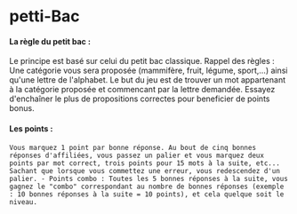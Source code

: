 # petti-Bac

####  La règle du petit bac :

Le principe est basé sur celui du petit bac classique. Rappel des règles : Une catégorie vous sera proposée (mammifère, fruit, légume, sport,...) ainsi qu'une lettre de l'alphabet. Le but du jeu est de trouver un mot appartenant à la catégorie proposée et commencant par la lettre demandée. Essayez d'enchaîner le plus de propositions correctes pour beneficier de points bonus.

#### Les points :

    Vous marquez 1 point par bonne réponse. Au bout de cinq bonnes réponses d'affiliées, vous passez un palier et vous marquez deux points par mot correct, trois points pour 15 mots à la suite, etc... Sachant que lorsque vous commettez une erreur, vous redescendez d'un palier. - Points combo : Toutes les 5 bonnes réponses à la suite, vous gagnez le "combo" correspondant au nombre de bonnes réponses (exemple : 10 bonnes réponses à la suite = 10 points), et cela quelque soit le niveau.

